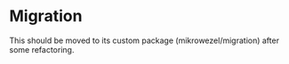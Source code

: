 # Migration

This should be moved to its custom package (mikrowezel/migration) after some refactoring.

